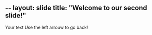 --
layout: slide
title: "Welcome to our second slide!"
--
Your text
Use the left arrouw to go back!
